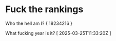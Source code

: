 # Fuck the rankings

Who the hell am I?
{ 18234216 }

What fucking year is it?
[ 2025-03-25T11:33:20Z ]
